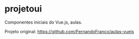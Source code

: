 # projetoui

Componentes iniciais do Vue.js, aulas.

Projeto original: https://github.com/FernandoFranco/aulas-vuejs
